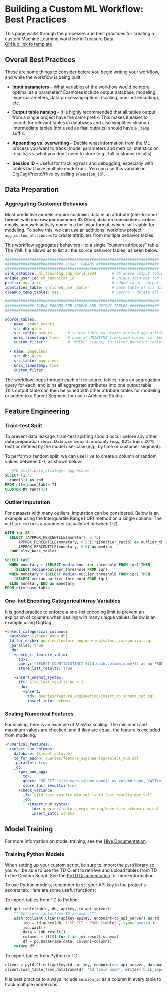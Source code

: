 # Building a Custom ML Workflow: Best Practices

This page walks through the processes and best practices for creating a custom Machine Learning workflow in Treasure Data.  
[GitHub link to template](https://github.com/treasure-data-ps/ps_ml_training)

## Overall Best Practices

These are some things to consider before you begin writing your workflow, and while the workflow is being built:

- **Input parameters** – What variables of the workflow would be more optimal as a parameter? Examples include output database, modeling hyperparameters, data processing options (scaling, one-hot encoding), etc.
  
- **Output table naming** – It is highly recommended that all tables output from a single project have the same prefix. This makes it easier to search for relevant tables in databases and also simplifies cleanup. Intermediate tables (not used as final outputs) should have a `_temp` suffix.
  
- **Appending vs. overwriting** – Decide what information from the ML process you want to track (model parameters and metrics, statistics on results) vs. what you don’t need to store (e.g., full customer results).
  
- **Session ID** – Useful for tracking runs and debugging, especially with tables that have multiple model runs. You can use this variable in DigDag/Presto/Hive by calling `${session_id}`.

## Data Preparation

### Aggregating Customer Behaviors

Most predictive models require customer data in an attribute (one-to-one) format, with one row per customer ID. Often, data on transactions, orders, emails, and web activity come in a behavior format, which isn’t viable for modeling. To solve this, we can use an additional workflow project `agg_custom_attributes` to create attributes from multiple behavior tables.

This workflow aggregates behaviors into a single “custom attributes” table. The YML file allows us to list all the source behavior tables, as seen below.

```yaml
#####################################################################
########################## GLOBAL PARAMS ############################
#####################################################################
sink_database: ml_training_cdp_world_2024       # db where output tables will be written
unique_user_id: td_canonical_id                 # unique join key for all input tables
prefix: agg_attr                                # added to all output tables as prefix for easy find in database
identities_table: enriched_user_master          # base table of all distinct user_ids in the Parent Segment 
cleanup_temp_tables: yes                        # yes/no - delete all temp tables after final table is created

#####################################################################
############# TABLE PARAMS FOR SOURCE AND OUTPUT TABLES #############
#####################################################################

source_tables: 
  - name: order_events
    src_db: gldn
    src_table: orders       # source table to create derived agg attributes from 
    unix_timestamp: time    # name of UNIXTIME timestamp column for behavior table
    custom_filter:          # `WHERE` clause, to filter behavior table
    
  - name: pageviews
    src_db: gldn
    src_table: pageviews
    unix_timestamp: time
    custom_filter: 
```

The workflow loops through each of the source tables, runs an aggregation query for each, and joins all aggregated attributes into one output table. This output table can then be joined with other attribute tables for modeling or added to a Parent Segment for use in Audience Studio.

## Feature Engineering

### Train-test Split

To prevent data leakage, train-test splitting should occur before any other data preparation steps. Data can be split randomly (e.g., 80% train, 20% test) or defined by the model use-case (e.g., by time or customer segment).

To perform a random split, we can use Hive to create a column of random values between 0-1, as shown below:

```sql
-- @TD distribute_strategy: aggressive
SELECT T1.*,
  rand(31) as rnd
FROM cltv_base_table T1
CLUSTER BY rand(43)
```

### Outlier Imputation

For datasets with many outliers, imputation can be considered. Below is an example using the Interquartile Range (IQR) method on a single column. The `outlier_ratio` is a parameter (usually set between 1-2).

```sql
WITH iqr AS (
  SELECT (APPROX_PERCENTILE(monetary, 0.75) - 
      APPROX_PERCENTILE(monetary, 0.25))*${outlier_ratio} as outlier_threshold,
      APPROX_PERCENTILE(monetary, 0.5) as median
  FROM cltv_base_table)
  
SELECT CASE
  WHEN monetary > (SELECT median+outlier_threshold FROM iqr) THEN 
    (SELECT median+outlier_threshold FROM iqr)
  WHEN monetary < (SELECT median-outlier_threshold FROM iqr) THEN 
    (SELECT median-outlier_threshold FROM iqr)
  ELSE monetary END as monetary
FROM cltv_base_table
```

### One-hot Encoding Categorical/Array Variables

It is good practice to enforce a one-hot encoding limit to prevent an explosion of columns when dealing with many unique values. Below is an example using DigDag:

```yaml
+select_categorical_columns:
  database: ${input_data.db}
  td_for_each>: queries/feature_engineering/select_categorical.sql
  _parallel: true
  _do:
    +check_if_feature_valid:
      td>:
      query: "SELECT COUNT(DISTINCT(${td.each.column_name})) as nu FROM cltv_train_temp"
      store_last_results: true 
      
    +insert_onehot_syntax:
      if>: ${td.last_results.nu > 1}
      _do:
        +insert:
          td>: queries/feature_engineering/insert_to_schema_cat.sql
          insert_into: schema
```

### Scaling Numerical Features

For scaling, here is an example of MinMax scaling. The minimum and maximum values are checked, and if they are equal, the feature is excluded from modeling.

```yaml
+numerical_features:
  +select_num_columns:
    database: ${input_data.db}
    td_for_each>: queries/feature_engineering/select_num.sql
    _parallel: true
    _do: 
      +get_num_agg:
        td>:
        query: "SELECT '${td.each.column_name}' as column_name, CAST(min(${td.each.column_name}) as varchar) as min_val, CAST(max(${td.each.column_name}) as varchar) as max_val FROM cltv_train_temp"
        store_last_results: true
      +check_variance:
        if>: ${td.last_results.min_val != td.last_results.max_val}
        _do:
          +insert_num_syntax:
            td>: queries/feature_engineering/insert_to_schema_num.sql
            insert_into: schema
```

## Model Training

For more information on model training, see the [Hive Documentation](https://hivemall.github.io/).

### Training Python Models

When setting up your custom script, be sure to import the `pytd` library so you will be able to use the TD Client to retrieve and upload tables from TD to the Custom Script. See the [PyTD Documentation](https://pytd-doc.readthedocs.io/en/latest/#prof-services) for more information.

To use Python models, remember to set your API key in the project's secrets tab. Here are some useful functions:

To import tables from TD to Python:

```python
def get_table(table, db, apikey, td_api_server):
    """Retrieve table from TD account."""
    with tdclient.Client(apikey=apikey, endpoint=td_api_server) as td:
        job = td.query(db, f"SELECT * FROM {table}", type='presto')
        job.wait()
        data = job.result()
        columns = [f[0] for f in job.result_schema]
        df = pd.DataFrame(data, columns=columns)
    return df
```

To export tables from Python to TD:

```python
client = pytd.Client(apikey=td_api_key, endpoint=td_api_server, database=database)
client.load_table_from_dataframe(df, 'td table name', writer='bulk_import', if_exists='append')
```

It is best practice to always include `session_id` as a column in every table to track multiple model runs.
